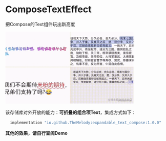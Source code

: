 # ComposeTextEffect
把Compose的Text组件玩出新高度

<img src="screen_shot/compose_text_effect.webp" width="400px">

该存储库对外开放的能力：**可折叠的组合项Text**，集成方式如下：

```groovy
  implementation "io.github.TheMelody:expandable_text_compose:1.0.0"
```

**其他的效果，请自行查阅Demo**